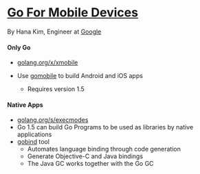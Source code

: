 # [Go For Mobile Devices](http://www.gophercon.com/talks/go-mobile)

By Hana Kim, Engineer at [Google](http://www.google.com)

#### Only Go

- [golang.org/x/xmobile](https://godoc.org/golang.org/x/mobile)

- Use [gomobile](https://github.com/golang/mobile) to build Android and iOS apps
  - Requires version 1.5

#### Native Apps

- [golang.org/s/execmodes](http://www.golang.org/s/execmodes)
- Go 1.5 can build Go Programs to be used as libraries by native applications
- [gobind](https://godoc.org/golang.org/x/mobile/cmd/gobind) tool
  - Automates language binding through code generation
  - Generate Objective-C and Java bindings
  - The Java GC works together with the Go GC
